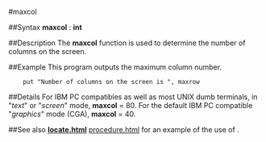 
#maxcol

##Syntax
**maxcol** : **int**



##Description
The **maxcol** function is used to determine the number of columns on the screen.



##Example
This program outputs the maximum column number.


        put "Number of columns on the screen is ", maxrow
##Details
For IBM PC compatibles as well as most UNIX dumb terminals, in "_text_" or "_screen_" mode, **maxcol** = 80. For the default IBM PC compatible "_graphics_" mode (CGA), **maxcol** = 40.



##See also
**[locate.html](locate)** [procedure.html](procedure) for an example of the use of **[](maxcol)**.


